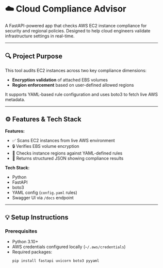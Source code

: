 # ☁️ Cloud Compliance Advisor

A FastAPI-powered app that checks AWS EC2 instance compliance for security and regional policies. Designed to help cloud engineers validate infrastructure settings in real-time.

---

## 🔍 Project Purpose

This tool audits EC2 instances across two key compliance dimensions:
- **Encryption validation** of attached EBS volumes
- **Region enforcement** based on user-defined allowed regions

It supports YAML-based rule configuration and uses boto3 to fetch live AWS metadata.

---

## ⚙️ Features & Tech Stack

**Features:**
- ✅ Scans EC2 instances from live AWS environment
- 🔒 Verifies EBS volume encryption
- 📍 Checks instance regions against YAML-defined rules
- 🧾 Returns structured JSON showing compliance results

**Tech Stack:**
- Python
- FastAPI
- boto3
- YAML config (`config.yaml` rules)
- Swagger UI via `/docs` endpoint

---

## 💡 Setup Instructions

### Prerequisites
- Python 3.10+
- AWS credentials configured locally (`~/.aws/credentials`)
- Required packages:
  ```bash
  pip install fastapi uvicorn boto3 pyyaml
